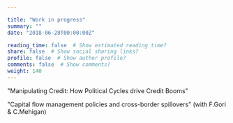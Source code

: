 ```yaml
---

title: "Work in progress"
summary: ""
date: "2018-06-28T00:00:00Z"

reading_time: false  # Show estimated reading time?
share: false  # Show social sharing links?
profile: false  # Show author profile?
comments: false  # Show comments?
weight: 140
---
```


"Manipulating Credit: How Political Cycles drive Credit Booms"

"Capital flow management policies and cross-border spillovers" (with F.Gori & C.Mehigan)

